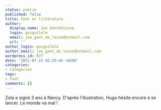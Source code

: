 ```yaml
---
status: publie
published: false
title: Foot et littérature
author:
  display_name: Joe Gantdelaine
  login: guiguilele
  email: joe_gant_de_laine@hotmail.com
  url: ''
author_login: guiguilele
author_email: joe_gant_de_laine@hotmail.com
wordpress_id: 877
date: '2011-07-23 02:29:45 +0200'
categories:
- Catégories
tags:
- Foot
comments: []
---
```

Zola a signé 3 ans à Nancy. D'après l'illustration, Hugo hésite encore à se lancer. Le monde va mal !

